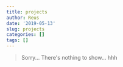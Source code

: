 ```yaml
---
title: projects
author: Reus
date: '2019-05-13'
slug: projects
categories: []
tags: []
---
```

>Sorry...
There's nothing to show...
hhh